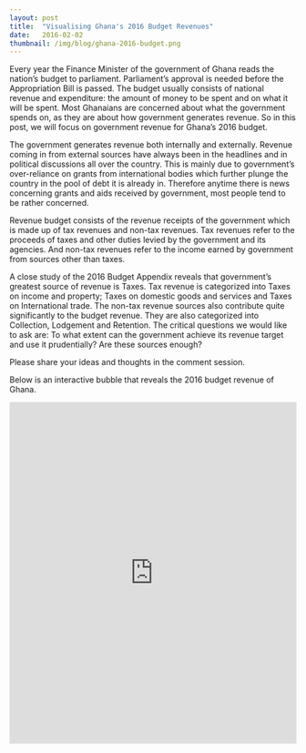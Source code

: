 ```yaml
---
layout: post 
title:  "Visualising Ghana's 2016 Budget Revenues"
date:   2016-02-02 
thumbnail: /img/blog/ghana-2016-budget.png
---
```


Every year the Finance Minister of the government of Ghana reads the nation’s budget to parliament. Parliament’s approval is needed before the Appropriation Bill is passed. The budget usually consists of national revenue and expenditure: the amount of money to be spent and on what it will be spent. Most Ghanaians are concerned about what the government spends on, as they are about how government generates revenue. So in this post, we will focus on government revenue for Ghana’s 2016 budget.

The government generates revenue both internally and externally. Revenue coming in from external sources have always been in the headlines and in political discussions all over the country. This is mainly due to government’s over-reliance on grants from international bodies which further plunge the country in the pool of debt it is already in. Therefore anytime there is news concerning grants and aids received by government, most people tend to be rather concerned. 

Revenue budget consists of the revenue receipts of the government which is made up of tax revenues and non-tax revenues. Tax revenues refer to the proceeds of taxes and other duties levied by the government and its agencies. And non-tax revenues refer to the income earned by government from sources other than taxes. 

A close study of the 2016 Budget Appendix reveals that government’s greatest source of revenue is Taxes. Tax revenue is categorized into Taxes on income and property; Taxes on domestic goods and services and Taxes on International trade. The non-tax revenue sources also contribute quite significantly to the budget revenue. They are also categorized into Collection, Lodgement and Retention. The critical questions we would like to ask are: To what extent can the government achieve its revenue target and use it prudentially?  Are these sources enough? 

Please share your ideas and thoughts in the comment session.

Below is an interactive bubble that reveals the 2016 budget revenue of Ghana.

<div class="center">
	<iframe width="100%" height="600" src="http://www.codeforghana.org/resources/minimal/index.html" frameborder="0" scrolling="no"></iframe>
</div>
